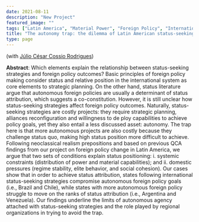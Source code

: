 ```yaml
---
date: 2021-08-11
description: "New Project"
featured_image: ""
tags: ["Latin America", "Material Power", "Foreign Policy", "International Status"]
title: "The autonomy trap: the dilemma of Latin American status-seeking strategies"
type: page
---
```


(with [Júlio César Cossio Rodrigues](https://scholar.google.com/citations?user=1peqV1cAAAAJ&hl=en&oi=ao))
 
**Abstract**: Which elements explain the relationship between status-seeking strategies and foreign policy outcomes? Basic principles of foreign policy making consider status and relative position in the international system as core elements to strategic planning. On the other hand, status literature argue that autonomous foreign policies are usually a determinant of status attribution, which suggests a co-constitution. However, it is still unclear how status-seeking strategies affect foreign policy outcomes. Naturally, status-seeking strategies are costly projects: they require strategic planning, alliances reconfiguration and willingness to de ploy capabilities to achieve policy goals, yet they also entail a less discussed asset: autonomy. The trap here is that more autonomous projects are also costly because they challenge status quo, making high status position more difficult to achieve. Following neoclassical realism prepositions and based on previous QCA findings from our project on foreign policy change in Latin America, we argue that two sets of conditions explain status positioning: i. systemic constraints (distribution of power and material capabilities); and ii. domestic pressures (regime stability, elite behavior, and social cohesion). Our cases show that in order to achieve status attribution, states following international status-seeking strategies compromise autonomous foreign policy goals (i.e., Brazil and Chile), while states with more autonomous foreign policy struggle to move on the ranks of status attribution (i.e., Argentina and Venezuela). Our findings underline the limits of autonomous agency attached with status-seeking strategies and the role played by regional organizations in trying to avoid the trap.